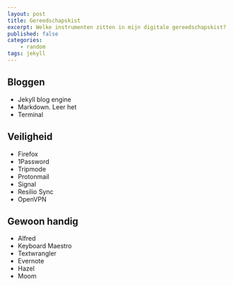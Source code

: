 ```yaml
---
layout: post
title: Gereedschapskist
excerpt: Welke instrumenten zitten in mijn digitale gereedschapskist?
published: false
categories: 
    - random
tags: jekyll
---
```


## Bloggen

* Jekyll blog engine
* Markdown. Leer het
* Terminal


## Veiligheid

* Firefox
* 1Password
* Tripmode
* Protonmail
* Signal
* Resilio Sync
* OpenVPN

## Gewoon handig

* Alfred
* Keyboard Maestro
* Textwrangler
* Evernote
* Hazel
* Moom